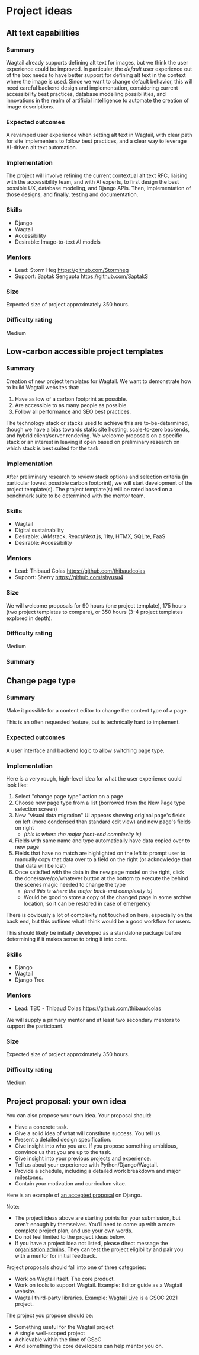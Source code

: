 # Project ideas

## Alt text capabilities

### Summary

Wagtail already supports defining alt text for images, but we think the user experience could be improved. In particular, the _default_ user experience out of the box needs to have better support for defining alt text in the context where the image is used. Since we want to change default behavior, this will need careful backend design and implementation, considering current accessibility best practices, database modelling possibilities, and innovations in the realm of artificial intelligence to automate the creation of image descriptions.

### Expected outcomes

A revamped user experience when setting alt text in Wagtail, with clear path for site implementers to follow best practices, and a clear way to leverage AI-driven alt text automation.

### Implementation

The project will involve refining the current contextual alt text RFC, liaising with the accessibility team, and with AI experts, to first design the best possible UX, database modeling, and Django APIs. Then, implementation of those designs, and finally, testing and documentation.

### Skills

- Django
- Wagtail
- Accessibility
- Desirable: Image-to-text AI models

### Mentors

- Lead: Storm Heg https://github.com/Stormheg
- Support: Saptak Sengupta https://github.com/SaptakS

### Size

Expected size of project approximately 350 hours.

### Difficulty rating

Medium

## Low-carbon accessible project templates

### Summary

Creation of new project templates for Wagtail. We want to demonstrate how to build Wagtail websites that:

1. Have as low of a carbon footprint as possible.
2. Are accessible to as many people as possible.
3. Follow all performance and SEO best practices.

The technology stack or stacks used to achieve this are to-be-determined, though we have a bias towards static site hosting, scale-to-zero backends, and hybrid client/server rendering. We welcome proposals on a specific stack or an interest in leaving it open based on preliminary research on which stack is best suited for the task.

### Implementation

After preliminary research to review stack options and selection criteria (in particular lowest possible carbon footprint), we will start development of the project template(s). The project template(s) will be rated based on a benchmark suite to be determined with the mentor team.

### Skills

- Wagtail
- Digital sustainability
- Desirable: JAMstack, React/Next.js, 11ty, HTMX, SQLite, FaaS
- Desirable: Accessibility

### Mentors

- Lead: Thibaud Colas https://github.com/thibaudcolas
- Support: Sherry https://github.com/shyusu4

### Size

We will welcome proposals for 90 hours (one project template), 175 hours (two project templates to compare), or 350 hours (3-4 project templates explored in depth).

### Difficulty rating

Medium

### Summary

## Change page type

### Summary

Make it possible for a content editor to change the content type of a page.

This is an often requested feature, but is technically hard to implement.

### Expected outcomes

A user interface and backend logic to allow switching page type.

### Implementation

Here is a very rough, high-level idea for what the user experience could look like:

1. Select "change page type" action on a page
2. Choose new page type from a list (borrowed from the New Page type selection screen)
3. New "visual data migration" UI appears showing original page's fields on left (more condensed than standard edit view) and new page's fields on right
   - _(this is where the major front-end complexity is)_
4. Fields with same name and type automatically have data copied over to new page
5. Fields that have no match are highlighted on the left to prompt user to manually copy that data over to a field on the right (or acknowledge that that data will be lost)
6. Once satisfied with the data in the new page model on the right, click the done/save/go/whatever button at the bottom to execute the behind the scenes magic needed to change the type
   - _(and this is where the major back-end complexity is)_
   - Would be good to store a copy of the changed page in some archive location, so it can be restored in case of emergency

There is obviously a lot of complexity not touched on here, especially on the back end, but this outlines what I think would be a good workflow for users.

This should likely be initially developed as a standalone package before determining if it makes sense to bring it into core.

### Skills

- Django
- Wagtail
- Django Tree

### Mentors

- Lead: TBC - Thibaud Colas https://github.com/thibaudcolas

We will supply a primary mentor and at least two secondary mentors to support the participant.

### Size

Expected size of project approximately 350 hours.

### Difficulty rating

Medium

## Project proposal: your own idea

You can also propose your own idea. Your proposal should:

- Have a concrete task.
- Give a solid idea of what will constitute success. You tell us.
- Present a detailed design specification.
- Give insight into who you are. If you propose something ambitious, convince us that you are up to the task.
- Give insight into your previous projects and experience.
- Tell us about your experience with Python/Django/Wagtail.
- Provide a schedule, including a detailed work breakdown and major milestones.
- Contain your motivation and curriculum vitae.

Here is an example of [an accepted proposal](https://gist.github.com/chrismedrela/82cbda8d2a78a280a129) on Django.

Note:

- The project ideas above are starting points for your submission, but aren’t enough by themselves. You’ll need to come up with a more complete project plan, and use your own words.
- Do not feel limited to the project ideas below.
- If you have a project idea not listed, please direct message the [organisation admins](#organisation-admins). They can test the project eligibility and pair you with a mentor for initial feedback.

Project proposals should fall into one of three categories:

- Work on Wagtail itself. The core product.
- Work on tools to support Wagtail. Example: Editor guide as a Wagtail website.
- Wagtail third-party libraries. Example: [Wagtail Live](https://github.com/wagtail/wagtail-live) is a GSOC 2021 project.

The project you propose should be:

- Something useful for the Wagtail project
- A single well-scoped project
- Achievable within the time of GSoC
- And something the core developers can help mentor you on.
